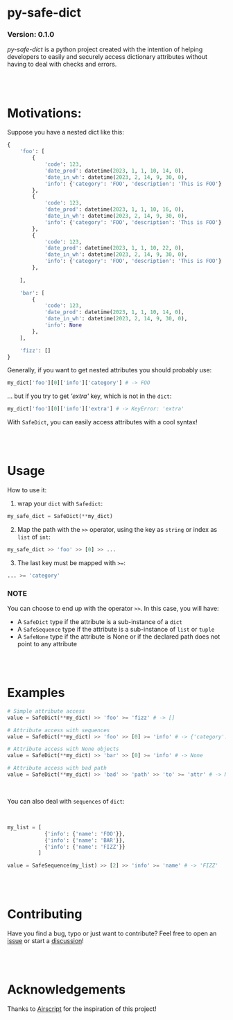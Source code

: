 # **py-safe-dict**
### Version: 0.1.0

*py-safe-dict* is a python project created with the intention of helping developers to easily and securely access dictionary attributes without having to deal with checks and errors.

</br>
</br>

# Motivations:
Suppose you have a nested dict like this:

```python
{
    'foo': [
        {
            'code': 123, 
            'date_prod': datetime(2023, 1, 1, 10, 14, 0),
            'date_in_wh': datetime(2023, 2, 14, 9, 30, 0),
            'info': {'category': 'FOO', 'description': 'This is FOO'}
        },
        {
            'code': 123, 
            'date_prod': datetime(2023, 1, 1, 10, 16, 0),
            'date_in_wh': datetime(2023, 2, 14, 9, 30, 0),
            'info': {'category': 'FOO', 'description': 'This is FOO'}
        },
        {
            'code': 123, 
            'date_prod': datetime(2023, 1, 1, 10, 22, 0),
            'date_in_wh': datetime(2023, 2, 14, 9, 30, 0),
            'info': {'category': 'FOO', 'description': 'This is FOO'}
        },
        
    ],

    'bar': [
        {
            'code': 123, 
            'date_prod': datetime(2023, 1, 1, 10, 14, 0),
            'date_in_wh': datetime(2023, 2, 14, 9, 30, 0),
            'info': None
        },
    ],

    'fizz': []
}
```


Generally, if you want to get nested attributes you should probably use:
```python
my_dict['foo'][0]['info']['category'] # -> FOO
```

... but if you try to get *'extra'* key, which is not in the ```dict```:

```python
my_dict['foo'][0]['info']['extra'] # -> KeyError: 'extra'
```

With ```SafeDict```, you can easily access attributes with a cool syntax!

</br>
</br>


# Usage

How to use it:

1. wrap your ```dict``` with ```Safedict```:
```python
my_safe_dict = SafeDict(**my_dict)
```

2. Map the path with the ```>>``` operator, using the key as ```string``` or index as ```list``` of ```int```:
```python
my_safe_dict >> 'foo' >> [0] >> ... 
```

3. The last key must be mapped with ```>=```:
```python
... >= 'category' 
```

### **NOTE**
You can choose to end up with the operator ```>>```. In this case, you will have:
- A ```SafeDict``` type if the attribute is a sub-instance of a ```dict``` 
- A ```SafeSequence``` type if the attribute is a sub-instance of ```list``` or ```tuple```
- A ```SafeNone``` type if the attribute is None or if the declared path does not point to any attribute

</br>
</br>


# Examples

```python
# Simple attribute access
value = SafeDict(**my_dict) >> 'foo' >= 'fizz' # -> []

# Attribute access with sequences
value = SafeDict(**my_dict) >> 'foo' >> [0] >= 'info' # -> {'category': 'FOO', 'description': 'This is FOO'}

# Attribute access with None objects
value = SafeDict(**my_dict) >> 'bar' >> [0] >= 'info' # -> None

# Attribute access with bad path
value = SafeDict(**my_dict) >> 'bad' >> 'path' >> 'to' >= 'attr' # -> None

```

</br>

You can also deal with ```sequences``` of ```dict```:

</br>

```python
my_list = [
            {'info': {'name': 'FOO'}}, 
            {'info': {'name': 'BAR'}}, 
            {'info': {'name': 'FIZZ'}}
          ]

value = SafeSequence(my_list) >> [2] >> 'info' >= 'name' # -> 'FIZZ'

```

</br>
</br>


# Contributing
Have you find a bug, typo or just want to contribute? Feel free to open an [issue](https://github.com/mat-bro/py-safe-dict/issues) or start a [discussion](https://github.com/mat-bro/py-safe-dict/discussions)!

</br>
</br>


# Acknowledgements

Thanks to [Airscript](https://github.com/airscripts) for the inspiration of this project!